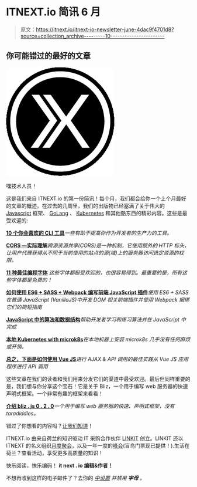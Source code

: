 # ITNEXT.io 简讯 6 月

> 原文：<https://itnext.io/itnext-io-newsletter-june-4dac9f4701d8?source=collection_archive---------10----------------------->

## 你可能错过的最好的文章

![](img/4dcccb6be84c0b5e7b257768ba14b25d.png)

嘿技术人员！

这是我们来自 ITNEXT.io 的第一份简讯！每个月，我们都会给你一个上个月最好的文章的概述。在过去的几周里，我们的出版物已经塞满了关于伟大的 [Javascript](https://itnext.io/tagged/javascript) 框架、 [GoLang](https://itnext.io/tagged/golang) 、 [Kubernetes](https://itnext.io/tagged/kubernetes) 和其他酷东西的精彩内容。这些是最受欢迎的:

[**10 个你会喜欢的 CLI 工具**](/10-cli-tools-that-you-will-love-d214bc73d856?utm_source=newsletter&utm_medium=email&utm_campaign=first_letter)*一些有助于提高你作为开发者的生产力的工具。*

[**CORS —实际理解**](/cors-understanding-it-practically-9c401ed818cd?utm_source=newsletter&utm_medium=email&utm_campaign=first_letter)*跨源资源共享(CORS)是一种机制，它使用额外的 HTTP 标头，让用户代理获得从不同于当前使用的站点的源(域)上的服务器访问选定资源的权限。*

[**11 种最佳编程字体**](/11-best-programming-fonts-724283a9ed57?utm_source=newsletter&utm_medium=email&utm_campaign=first_letter)
*这些字体都挺受欢迎的，也很容易得到。最重要的是，所有这些字体都是免费的！*

[**如何使用 ES6 + SASS + Webpack 编写前端 JavaScript 插件**](/how-to-write-a-frontend-javascript-plugin-using-es6-sass-webpack-a1c6d6fdeb71?utm_source=newsletter&utm_medium=email&utm_campaign=first_letter)*使用 ES6 + SASS 在普通 JavaScript (VanillaJS)中开发 DOM 相关前端插件并使用 Webpack 捆绑它们的简短指南*

[**JavaScript 中的算法和数据结构**](/algorithms-and-data-structures-in-javascript-a71548f902cb?utm_source=newsletter&utm_medium=email&utm_campaign=first_letter)*帮助开发者学习和练习算法并在 JavaScript 中完成*

[**本地 Kubernetes with microk8s**](/a-local-kubernetes-with-microk8s-33ee31d1eed9?utm_source=newsletter&utm_medium=email&utm_campaign=first_letter)*在本地机器上安装 microk8s 几乎没有任何麻烦或开销。*

[**总之，下面是如何使用 Vue JS**](/anyway-heres-how-to-do-ajax-api-calls-with-vue-js-e71e57d5cf12?utm_source=newsletter&utm_medium=email&utm_campaign=first_letter)*进行 AJAX & API 调用的最佳实践从 Vue JS 应用程序进行 API 调用*

这些文章在我们的读者和我们用来分发它们的渠道中最受欢迎。最后但同样重要的是，我们想与你分享这个宝石！它是关于 Bliz，一个用于编写 web 服务器的快速声明式框架。一个非常有趣的框架来看看！

[**介绍 bliz . js 0 . 2 . 0**](/introducing-bliz-js-0-2-0-6df3b1666e9d?utm_source=newsletter&utm_medium=email&utm_campaign=first_letter)*一个用于编写 web 服务器的快速、声明式框架，没有 taradiddles。*

错过了你想看的内容吗？[让我们知道](mailto:submit@itnext.io)！

ITNEXT.io 由来自荷兰的知识驱动 IT 采购合作伙伴 [LINKIT](https://www.linkit.nl/en/?utm_source=newsletter&utm_medium=email&utm_campaign=first_newsletter) 创立。LINKIT 还以 ITNEXT 的名义组织[月度聚会](https://www.meetup.com/itnext)，以及一年一度的[峰会](https://www.itnextsummit.com/?utm_source=newsletter&utm_medium=email&utm_campaign=summit)(盲鸟门票现已提供！).生活在荷兰？查看活动，享受更多高质量的知识！

快乐阅读，快乐编码！
**it next . io 编辑&作者！**

不想再收到这样的电子邮件了？去你的 [*中设置*](https://medium.com/me/settings) *并禁用* ***字母*** *。*